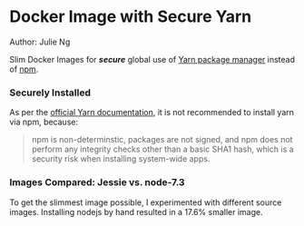 # Docker Image with Secure Yarn 

Author: Julie Ng

Slim Docker Images for **_secure_** global use of [Yarn package manager](https://yarnpkg.com/) instead of [npm](https://www.npmjs.com/).

### Securely Installed 

As per the [official Yarn documentation](https://yarnpkg.com/en/docs/install#alternatives-tab), it is not recommended to install yarn via npm, because:

> npm is non-determinstic, packages are not signed, and npm does not perform any integrity checks other than a basic SHA1 hash, which is a security risk when installing system-wide apps.


### Images Compared: Jessie vs. node-7.3

To get the slimmest image possible, I experimented with different source images. Installing nodejs by hand resulted in a 17.6% smaller image.

